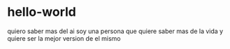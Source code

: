 # hello-world
quiero saber mas del ai
soy una persona que quiere saber mas de la vida y quiere ser la mejor version de el mismo
